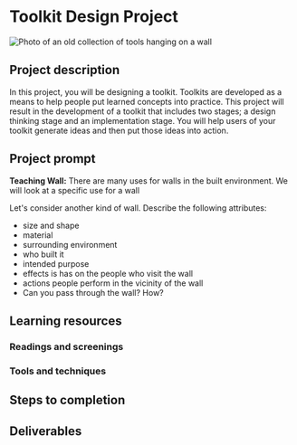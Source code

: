 # Toolkit Design Project
![Photo of an old collection of tools hanging on a wall](https://unsplash.it/3000/1500?image=284)
## Project description
In this project, you will be designing a toolkit. Toolkits are developed as a means to help people put learned concepts into practice. This project will result in the development of a toolkit that includes two stages; a design thinking stage and an implementation stage. You will help users of your toolkit generate ideas and then put those ideas into action.

## Project prompt
**Teaching Wall:** There are many uses for walls in the built environment. We will look at a specific use for a wall 

Let's consider another kind of wall. Describe the following attributes:

- size and shape
- material
- surrounding environment
- who built it
- intended purpose
- effects is has on the people who visit the wall
- actions people perform in the vicinity of the wall
- Can you pass through the wall? How?
## Learning resources
### Readings and screenings
### Tools and techniques
## Steps to completion
## Deliverables